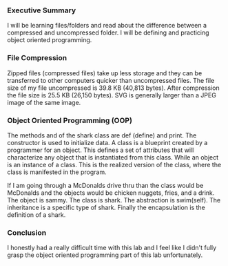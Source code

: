 ### Executive Summary 
I will be learning files/folders and read about the difference between a compressed and uncompressed folder. I will be defining and practicing object oriented programming.

### File Compression
Zipped files (compressed files) take up less storage and they can be transferred to other computers quicker than uncompressed files. The file size of my file uncompressed is 39.8 KB (40,813 bytes). After compression the file size is 25.5 KB (26,150 bytes). SVG is generally larger than a JPEG image of the same image.

### Object Oriented Programming (OOP)
The methods and of the shark class are def (define) and print. The constructor is used to initialize data. A class is a blueprint created by a programmer for an object. This defines a set of attributes that will characterize any object that is instantiated from this class. While an object is an instance of a class. This is the realized version of the class, where the class is manifested in the program.

If I am going through a McDonalds drive thru than the class would be McDonalds and the objects would be chicken nuggets, fries, and a drink. The object is sammy. The class is shark. The abstraction is swim(self). The inheritance is a specific type of shark. Finally the encapsulation is the definition of a shark.

### Conclusion

I honestly had a really difficult time with this lab and I feel like I didn't fully grasp the object oriented programming part of this lab unfortunately.
